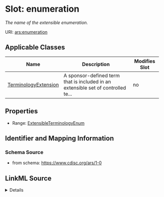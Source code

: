# Slot: enumeration


_The name of the extensible enumeration._



URI: [ars:enumeration](https://www.cdisc.org/ars/1-0/enumeration)



<!-- no inheritance hierarchy -->




## Applicable Classes

| Name | Description | Modifies Slot |
| --- | --- | --- |
[TerminologyExtension](TerminologyExtension.md) | A sponsor-defined term that is included in an extensible set of controlled te... |  no  |







## Properties

* Range: [ExtensibleTerminologyEnum](ExtensibleTerminologyEnum.md)





## Identifier and Mapping Information







### Schema Source


* from schema: https://www.cdisc.org/ars/1-0




## LinkML Source

<details>
```yaml
name: enumeration
description: The name of the extensible enumeration.
from_schema: https://www.cdisc.org/ars/1-0
rank: 1000
alias: enumeration
domain_of:
- TerminologyExtension
range: ExtensibleTerminologyEnum

```
</details>
